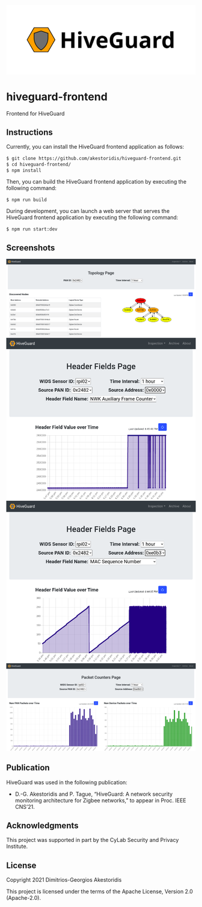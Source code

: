 <img src="https://github.com/akestoridis/hiveguard-frontend/raw/36eb62eb417f3ee6ddd7fb740975be66a0792fa6/hiveguard-header.png">

# hiveguard-frontend

Frontend for HiveGuard


## Instructions

Currently, you can install the HiveGuard frontend application as follows:
```console
$ git clone https://github.com/akestoridis/hiveguard-frontend.git
$ cd hiveguard-frontend/
$ npm install
```

Then, you can build the HiveGuard frontend application by executing the following command:
```console
$ npm run build
```

During development, you can launch a web server that serves the HiveGuard frontend application by executing the following command:
```console
$ npm run start:dev
```


## Screenshots

<img src="https://github.com/akestoridis/hiveguard-frontend/raw/944e03998224404b823b1220888ceffd84e589d0/hiveguard-demo-topology-page.png">

<img src="hiveguard-attack13-nwkaux-header-fields-page-rpi02-0x0000.png">

<img src="hiveguard-attack13-mac-header-fields-page-rpi02-0xe0b3.png">

<img src="hiveguard-attack13-packet-counters-page-rpi02-0xe0b3.png">


## Publication

HiveGuard was used in the following publication:

* D.-G. Akestoridis and P. Tague, “HiveGuard: A network security monitoring architecture for Zigbee networks,” to appear in Proc. IEEE CNS’21.


## Acknowledgments

This project was supported in part by the CyLab Security and Privacy Institute.


## License

Copyright 2021 Dimitrios-Georgios Akestoridis

This project is licensed under the terms of the Apache License, Version 2.0 (Apache-2.0).
